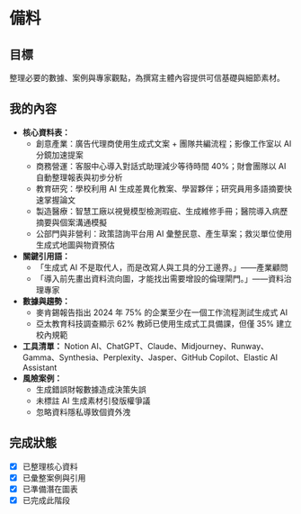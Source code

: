 # 備料

## 目標
整理必要的數據、案例與專家觀點，為撰寫主體內容提供可信基礎與細節素材。

## 我的內容
- **核心資料表：**
  - 創意產業：廣告代理商使用生成式文案 + 團隊共編流程；影像工作室以 AI 分鏡加速提案
  - 商務營運：客服中心導入對話式助理減少等待時間 40%；財會團隊以 AI 自動整理報表與初步分析
  - 教育研究：學校利用 AI 生成差異化教案、學習夥伴；研究員用多語摘要快速掌握論文
  - 製造醫療：智慧工廠以視覺模型檢測瑕疵、生成維修手冊；醫院導入病歷摘要與個案溝通模擬
  - 公部門與非營利：政策諮詢平台用 AI 彙整民意、產生草案；救災單位使用生成式地圖與物資預估
- **關鍵引用語：**
  - 「生成式 AI 不是取代人，而是改寫人與工具的分工邊界。」——產業顧問
  - 「導入前先畫出資料流向圖，才能找出需要增設的倫理閘門。」——資料治理專家
- **數據與趨勢：**
  - 麥肯錫報告指出 2024 年 75% 的企業至少在一個工作流程測試生成式 AI
  - 亞太教育科技調查顯示 62% 教師已使用生成式工具備課，但僅 35% 建立校內規範
- **工具清單：** Notion AI、ChatGPT、Claude、Midjourney、Runway、Gamma、Synthesia、Perplexity、Jasper、GitHub Copilot、Elastic AI Assistant
- **風險案例：**
  - 生成錯誤財報數據造成決策失誤
  - 未標註 AI 生成素材引發版權爭議
  - 忽略資料隱私導致個資外洩

## 完成狀態
- [x] 已整理核心資料
- [x] 已彙整案例與引用
- [x] 已準備潛在圖表
- [x] 已完成此階段

